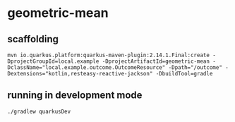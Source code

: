 # geometric-mean 

## scaffolding

```shell
mvn io.quarkus.platform:quarkus-maven-plugin:2.14.1.Final:create -DprojectGroupId=local.example -DprojectArtifactId=geometric-mean -DclassName="local.example.outcome.OutcomeResource" -Dpath="/outcome" -Dextensions="kotlin,resteasy-reactive-jackson" -DbuildTool=gradle
```

## running in development mode

```shell
./gradlew quarkusDev
```
